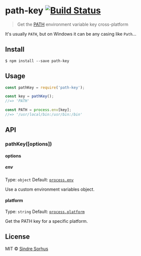 # path-key [![Build Status](https://travis-ci.org/sindresorhus/path-key.svg?branch=master)](https://travis-ci.org/sindresorhus/path-key)

> Get the [PATH](https://en.wikipedia.org/wiki/PATH_(variable)) environment variable key cross-platform

It's usually `PATH`, but on Windows it can be any casing like `Path`...


## Install

```
$ npm install --save path-key
```


## Usage

```js
const pathKey = require('path-key');

const key = pathKey();
//=> 'PATH'

const PATH = process.env[key];
//=> '/usr/local/bin:/usr/bin:/bin'
```


## API

### pathKey([options])

#### options

##### env

Type: `object`
Default: [`process.env`](https://nodejs.org/api/process.html#process_process_env)

Use a custom environment variables object.

#### platform

Type: `string`
Default: [`process.platform`](https://nodejs.org/api/process.html#process_process_platform)

Get the PATH key for a specific platform.


## License

MIT © [Sindre Sorhus](http://sindresorhus.com)
